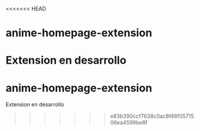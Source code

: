 <<<<<<< HEAD
# anime-homepage-extension
Extension en desarrollo
=======
# anime-homepage-extension
Extension en desarrollo
>>>>>>> e83b390ccf7638c0ac8f46f0571506ea4599be8f
